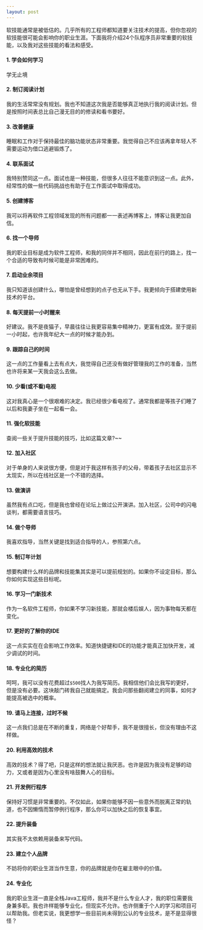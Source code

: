 ```yaml
---
layout: post
---
```

软技能通常是被低估的。几乎所有的工程师都知道要关注技术的提高，但你忽视的软技能很可能会影响你的职业生涯。下面我将介绍24个队程序员非常重要的软技能，以及我对这些技能的看法和感受。

#### 1. 学会如何学习
学无止境

#### 2. 制订阅读计划
我的生活常常没有规划。我也不知道这次我是否能够真正地执行我的阅读计划。但是按照时间表总比自己漫无目的的修读和看书要好。

#### 3. 改善健康
睡眠和工作对于保持最佳的脑功能状态非常重要。我觉得自己不应该再拿年轻人不需要运动为借口逃避锻炼了。
 
#### 4. 联系面试
我特别赞同这一点。面试也是一种技能，但很多人往往不能意识到这一点。此外，经常性的做一些代码挑战也有助于在工作面试中取得成功。

#### 5. 创建博客
我可以将再软件工程领域发现的所有问题都一一表述再博客上，博客让我更加自信。

#### 6. 找一个导师
我的职业目标是成为软件工程师，和我的同伴并不相同，因此在前行的路上，找一个合适的导致有时候可能是非常困难的。

#### 7. 启动业余项目
我只知道该创建什么，哪怕是曾经想到的点子也无从下手。我更倾向于搭建使用新技术的平台。

#### 8. 每天提前一小时醒来
好建议。我不是夜猫子，早晨往往让我更容易集中精神力，更富有成效。至于提前一小时起，也许我年纪大一点的时候才能办到。

#### 9. 跟踪自己的时间
这一点的工作量看上去有点大，我觉得自己还没有做好管理我的工作的准备，当然也许将来某一天我会这么去做。

#### 10. 少看(或不看)电视
这对我真心是一个很艰难的决定。我已经很少看电视了。通常我都是等孩子们睡了以后和我妻子坐在一起看一会。

#### 11. 强化软技能
查阅一些关于提升技能的技巧，比如这篇文章?~~

#### 12. 加入社区
对于单身的人来说很方便，但是对于我这样有孩子的父母，带着孩子去社区显示不太现实，所以在线社区是一个不错的选择。

#### 13. 做演讲
虽然我有点口吃，但是我也曾经在论坛上做过公开演讲。加入社区，公司中的闪电谈判，都需要语言技巧。

#### 14. 做个导师
我喜欢指导，当然关键是找到适合指导的人，参照第六点。

#### 15. 制订年计划
想要构建什么样的品牌和技能集其实是可以提前规划的。如果你不设定目标，那么你如何实现这些目标呢。

#### 16. 学习一门新技术
作为一名软件工程师，你如果不学习新技能，那就会楼后娱人，因为事物每天都在变化。

#### 17. 更好的了解你的IDE
这一点实实在在会影响工作效率。知道快捷键和IDE的功能才能真正加快开发，减少调试的时间。

#### 18. 专业化的简历
呵呵，我可以没有花费超过`$500`找人为我写简历。我相信他们会比我写的更好，但是没有必要。这块敲门砖我自己就能搞定。我会问那些翻阅建立的同事，如何才能提高被选中的概率。

#### 19. 请马上连接，过时不候
这一点我们总是在不断的重复，网络是个好帮手，我不是很擅长，但没有理由不这样做。

#### 20. 利用高效的技术
高效的技术？得了吧，只是这样的想法就让我厌恶。也许是因为我没有足够的动力，又或者是因为心里没有啥鼓舞人心的目标。

#### 21. 开发例行程序
保持好习惯是非常重要的。不仅如此，如果你能够不因一些意外而脱离正常的轨道，也不因懒惰而暂停例行程序，那么你可以加快之后的恢复事宜。

#### 22. 提升装备
其实我不太依赖用装备来写代码。

#### 23. 建立个人品牌
不妨将你的职业生涯当作生意，你的品牌就是你在雇主眼中的价值。

#### 24. 专业化
我的职业生涯一直是全栈Java工程师，我并不是什么专业人才，我的职位需要我身兼多职。我也许样能够专业化，但现实不允许。也许侧重于个人的学习和项目可以帮助我。但老实说，我更想学一些目前尚未得到公认的专业技术，是不是显得很怪？